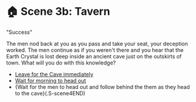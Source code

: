 # 🏠 Scene 3b: Tavern

"Success"

The men nod back at you as you pass and take your seat, your deception worked. The men continue as if you weren't there and you hear that the Earth Crystal is lost deep inside an ancient cave just on the outskirts of town. What will you do with this knowledge?

-   [Leave for the Cave immediately](.S-scene4END)
-   [Wait for morning to head out](.S-scene4a)
-   {Wait for the men to head out and follow behind the them as they head to the cave}(.S-scene4END)